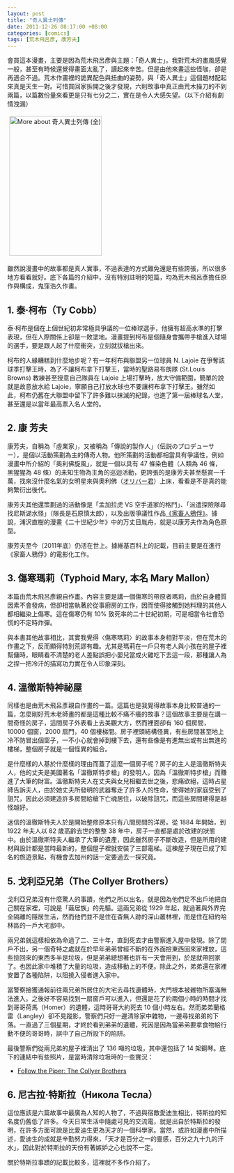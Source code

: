 ```yaml
--- 
layout: post
title: "奇人異士列傳"
date: 2011-12-26 08:17:00 +08:00
categories: [comics]
tags: [荒木飛呂彥, 康芳夫]
---
```


會買這本漫畫，主要是因為荒木飛呂彥與主題：「奇人異士」。我對荒木的畫風感覺一般，甚至有時候還覺得畫面太亂了，讀起來辛苦。但是由他來畫這些怪咖，卻是再適合不過。荒木作畫裡的詭異配色與扭曲的姿勢，與「奇人異士」這個題材配起來真是天生一對。可惜買回家拆開之後才發現，六則故事中真正由荒木操刀的不到兩篇，以篇數份量來看更是只有七分之二，實在是令人大感失望。（以下介紹有劇情洩漏）

<a href="http://www.anobii.com/books/%E5%A5%87%E4%BA%BA%E7%95%B0%E5%A3%AB%E5%88%97%E5%82%B3_%E5%85%A8/9789861038957/01d58b2de32f49b7cc/" title="More about 奇人異士列傳 (全)"><img alt="More about 奇人異士列傳 (全)" height="320" src="http://image.anobii.com/anobi/image_book.php?type=5&amp;item_id=01d58b2de32f49b7cc&amp;time=1254981167" style="padding-bottom: 5px; padding-left: 5px; padding-right: 5px; padding-top: 5px;" title="More about 奇人異士列傳 (全)" width="212" /></a>

<!-- more -->

雖然說漫畫中的故事都是真人實事，不過表達的方式難免還是有些誇張，所以很多地方看看就好。底下各篇的介紹中，沒有特別註明的短篇，均為荒木飛呂彥擔任原作與構成，鬼窪浩久作畫。

## 1. 泰‧柯布（Ty Cobb）

泰‧柯布是個在上個世紀初非常極具爭議的一位棒球選手，他擁有超高水準的打擊表現，但在人際關係上卻是一敗塗地。漫畫提到柯布是個隨身會攜帶手槍進入球場的選手，要是跟人起了什麼衝突，立刻就拔槍出來。

柯布的人緣糟糕到什麼地步呢？有一年柯布與聯盟另一位球員 N. Lajoie 在爭奪該球季打擊王時，為了不讓柯布拿下打擊王，當時的聖路易布朗隊 (St.Louis Browns) 教練甚至授意自己隊員在 Lajoie 上場打擊時，放大守備範圍，簡單的說就是故意放水給 Lajoie，寧願自己打放水球也不要讓柯布拿下打擊王。雖然如此，柯布仍舊在大聯盟中留下了許多難以抹滅的紀錄，也進了第一屆棒球名人堂，甚至還是以當年最高票入名人堂的。

## 2. 康 芳夫

康芳夫，自稱為「虛業家」，又被稱為「傳說的製作人」（伝説のプロデューサー），是個以活動策劃為主的傳奇人物。他所策劃的活動都相當具有爭議性，例如漫畫中所介紹的「奧利佛旋風」，就是一個以具有 47 條染色體（人類為 46 條，黑猩猩為 48 條）的未知生物為主角的巡迴活動，更誇張的是康芳夫甚至懸賞一千萬，找來沒什麼名氣的女明星來與奧利佛（[オリバー君](http://ja.wikipedia.org/wiki/%E3%82%AA%E3%83%AA%E3%83%90%E3%83%BC%E5%90%9B)）上床，看看是不是真的能夠繁衍出後代。

康芳夫其他還策劃過的活動像是「孟加拉虎 VS 空手道家的格鬥」、「派遣探險隊尋找尼斯湖水怪」（隊長是石原慎太郎），以及出版爭議性作品[《家畜人鴉俘》](/blog/2005/07/12/yapoo/)。據說，浦沢直樹的漫畫《二十世紀少年》中的万丈目胤舟，就是以康芳夫作為角色原型。

康芳夫至今（2011年底）仍活在世上。據維基百科上的記載，目前主要是在進行《家畜人鴉俘》的電影化工作。

## 3. 傷寒瑪莉（Typhoid Mary, 本名 Mary Mallon）

本篇由荒木飛呂彥親自作畫。內容主要是講一個傷寒的帶原者瑪莉，由於自身體質因素不會發病，但卻相當執著於從事廚房的工作，因而使得接觸到她料理的其他人都相繼染上傷寒。這在傷寒仍有 10% 致死率的二十世紀初期，可是相當令社會恐慌的不定時炸彈。

與本書其他故事相比，其實我覺得〈傷寒瑪莉〉的故事本身相對平淡，但在荒木的作畫之下，反而顯得特別荒謬有趣。尤其是瑪莉在一戶只有老人與小孩在的屋子裡幫傭時，眼睛看不清楚的老人差點誤把小嬰兒當成火雞吃下去這一段，那種讓人為之捏一把冷汗的描寫功力實在令人印象深刻。

## 4. 溫徹斯特神祕屋

同樣也是由荒木飛呂彥親自作畫的一篇。這篇也是我覺得故事本身比較普通的一篇，怎麼剛好荒木老師畫的都是這種比較不痛不癢的故事？這個故事主要是在講一間奇怪的房子，這間房子外表看上去美觀大方，然而裡面卻有 160 個房間，10000 個窗，2000 扇門，40 個樓梯間。房子裡頭結構怪異，有些房間甚至地上冷不防冒出個窗子，一不小心就會掉到樓下去，還有些像是有進無出或有出無進的樓梯，整個房子就是一個怪異的組合。

是什麼樣的人基於什麼樣的理由而蓋了這麼一個房子呢？房子的主人是溫徹斯特夫人，他的丈夫是美國著名「溫徹斯特步槍」的發明人，因為「溫徹斯特步槍」而賺進了大筆的財富。溫徹斯特夫人在丈夫與女兒相繼去世之後，悲痛欲絕，這時占星師告訴夫人，由於她丈夫所發明的武器奪走了許多人的性命，使得她的家庭受到了詛咒，因此必須建造許多房間給槍下亡魂居住，以破除詛咒，而這些房間建得是越怪越好。

迷信的溫徹斯特夫人於是開始整修原本只有八間房間的洋房。從 1884 年開始，到 1922 年夫人以 82 歲高齡去世的整整 38 年中，房子一直都是處於改建的狀態中。由於溫徹斯特夫人繼承了大筆的遺產，因此雖然房子不斷改造，但是所用的建材與設計都是當時最新的，整個屋子裡就安裝了三部電梯。這棟屋子現在已成了知名的旅遊景點，有機會去加州的話一定要過去一探究竟。

## 5. 戈利亞兄弟（The Collyer Brothers）

戈利亞兄弟沒有什麼驚人的事蹟，他們之所以出名，就是因為他們足不出戶地把自己關在家裡，可說是「繭居族」的先驅。這兩兄弟從 1929 年起，就過著與外界完全隔離的隱居生活，然而他們並不是住在杳無人跡的深山叢林裡，而是住在紐約哈林區的一戶大宅邸中。

兩兄弟就這樣相依為命過了二、三十年，直到死去才由警察進入屋中發現。除了閉戶不出，另一個奇特之處就在於早年弟弟曾經不斷的在外面撿東西回來家裡放，這些撿回來的東西多半是垃圾，但是弟弟總想著也許有一天會用到，於是就帶回家了。也因此家中堆積了大量的垃圾，造成移動上的不便。除此之外，弟弟還在家裡安置了各種陷阱，以阻撓入侵者進入家中。

當警察接獲通報前往兩兄弟所居住的大宅去尋找遺體時，大門根本被雜物所塞滿無法進入。之後好不容易找到一扇窗戶可以進入，但還是花了約兩個小時的時間才找到哥哥荷馬（Homer）的遺體，這時哥哥大約死去 10 個小時左右。然而弟弟蘭格雷（Langley）卻不見蹤影，警察們只好一邊清除家中雜物，一邊尋找弟弟的下落。一直過了三個星期，才終於看到弟弟的遺體，死因是因為當弟弟要拿食物給行動不便的哥哥時，誤中了自己所設下的陷阱。

最後警察們從兩兄弟的屋子裡清出了 136 噸的垃圾，其中還包括了 14 架鋼琴。底下的連結中有些照片，是當時清除垃圾時的一些實況：

- [Follow the Piper: The Collyer Brothers](http://piperbasenji.blogspot.com/2010/07/collyer-brothers.html)

## 6. 尼古拉‧特斯拉（Никола Тесла）

這位應該是六篇故事中最廣為人知的人物了，不過與宿敵愛迪生相比，特斯拉的知名度仍舊低了許多。今天日常生活中隨處可見的交流電，就是出自於特斯拉的發明，在許多方面可說是比愛迪生更為天才的一個科學家。當然，或許如漫畫中所描述，愛迪生的成就是辛勤努力得來，「天才是百分之一的靈感，百分之九十九的汗水」，因此對於特斯拉的天份有著嫉妒之心也說不一定。

關於特斯拉事蹟的記載比較多，這裡就不多作介紹了。
